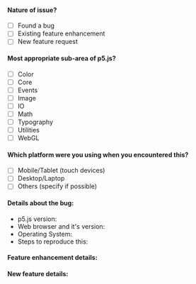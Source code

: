 <!--
Hi there! If you are here to report a bug, or to discuss a feature (new or existing), you can use the below template to get started quickly. Fill out all those parts which you're comfortable with, and delete the remaining ones.

To check any option, replace the space between the "[" and "]" with a "x".
Feel free to remove any portion of the template that is not relevant for your issue.
-->

#### Nature of issue?

- [ ] Found a bug
- [ ] Existing feature enhancement
- [ ] New feature request

#### Most appropriate sub-area of p5.js?

- [ ] Color
- [ ] Core
- [ ] Events
- [ ] Image
- [ ] IO
- [ ] Math
- [ ] Typography
- [ ] Utilities
- [ ] WebGL

#### Which platform were you using when you encountered this?

- [ ] Mobile/Tablet (touch devices)
- [ ] Desktop/Laptop
- [ ] Others (specify if possible)

<!-- If you found a bug, the following information is helpful, if you know it. -->
#### Details about the bug: 

- p5.js version: 
- Web browser and it's version:
- Operating System:
- Steps to reproduce this:
<!-- Include a simple code snippet that demonstrates the problem. -->

<!-- If you want to enhance an existing feature, please describe here -->
#### Feature enhancement details:


<!-- If you want to request a new feature, please describe here -->
#### New feature details:

